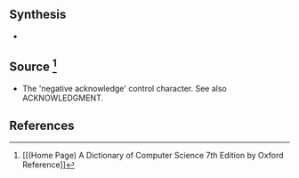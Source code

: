 ## Synthesis
- 
## Source [^1]
- The 'negative acknowledge' control character. See also ACKNOWLEDGMENT.
## References

[^1]: [[(Home Page) A Dictionary of Computer Science 7th Edition by Oxford Reference]]